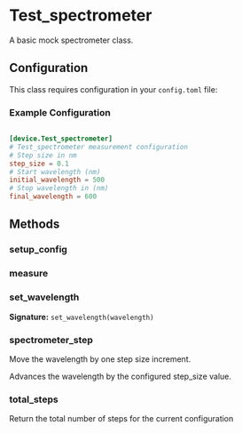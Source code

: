 # Test_spectrometer

A basic mock spectrometer class.


## Configuration

This class requires configuration in your `config.toml` file:


### Example Configuration

```toml

[device.Test_spectrometer]
# Test_spectrometer measurement configuration
# Step size in nm
step_size = 0.1
# Start wavelength (nm)
initial_wavelength = 500
# Stop wavelength in (nm)
final_wavelength = 600
```


## Methods

### setup_config



### measure



### set_wavelength

**Signature:** `set_wavelength(wavelength)`



### spectrometer_step

Move the wavelength by one step size increment.

Advances the wavelength by the configured step_size value.



### total_steps

Return the total number of steps for the current configuration 


